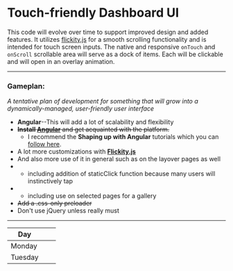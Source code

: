 Touch-friendly Dashboard UI
===========================

This code will evolve over time to support improved design and added features. It utilizes [flickity.js](https://github.com/metafizzy/flickity) for a smooth scrolling functionality and is intended for touch screen inputs. The native and responsive ``` onTouch ``` and ``` onScroll ``` scrollable area will serve as a dock of items. Each will be clickable and will open in an overlay animation. 

---

### Gameplan:

_A tentative plan of development for something that will grow into a dynamically-managed, user-friendly user interface_

- **Angular**--This will add a lot of scalability and flexibility
 - ~~**Install [Angular](https://angularjs.org)** and get acquainted with the platform.~~
   - I recommend the **Shaping up with Angular** tutorials which you can [follow here](http://campus.codeschool.com/courses/shaping-up-with-angular-js).
- A lot more customizations with **[Flickity.js](https://github.com/metafizzy/flickity)**
 - And also more use of it in general such as on the layover pages as well
 - * including addition of staticClick function because many users will instinctively tap
 - * including use on selected pages for a gallery
- ~~Add a .css-only preloader~~
- Don't use jQuery unless really must

---

| Day     |         |   |
| --------|---------|---|
| Monday  |         |   |
| Tuesday |         |   |